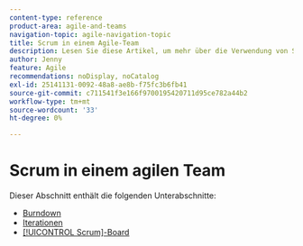 ```yaml
---
content-type: reference
product-area: agile-and-teams
navigation-topic: agile-navigation-topic
title: Scrum in einem Agile-Team
description: Lesen Sie diese Artikel, um mehr über die Verwendung von Scrum in einem agilen Team zu erfahren.
author: Jenny
feature: Agile
recommendations: noDisplay, noCatalog
exl-id: 25141131-0092-48a8-ae8b-f75fc3b6fb41
source-git-commit: c711541f3e166f9700195420711d95ce782a44b2
workflow-type: tm+mt
source-wordcount: '33'
ht-degree: 0%

---
```


# Scrum in einem agilen Team

Dieser Abschnitt enthält die folgenden Unterabschnitte:

* [Burndown](../../agile/use-scrum-in-an-agile-team/burndown/burndown.md)
* [Iterationen](../../agile/use-scrum-in-an-agile-team/iterations/iterations.md)
* [[!UICONTROL Scrum]-Board](../../agile/use-scrum-in-an-agile-team/scrum-board/scrum-board.md)
